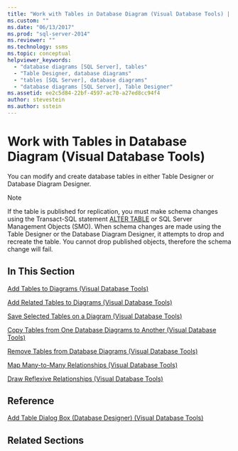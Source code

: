 ```yaml
---
title: "Work with Tables in Database Diagram (Visual Database Tools) | Microsoft Docs"
ms.custom: ""
ms.date: "06/13/2017"
ms.prod: "sql-server-2014"
ms.reviewer: ""
ms.technology: ssms
ms.topic: conceptual
helpviewer_keywords: 
  - "database diagrams [SQL Server], tables"
  - "Table Designer, database diagrams"
  - "tables [SQL Server], database diagrams"
  - "database diagrams [SQL Server], Table Designer"
ms.assetid: ee2c5d84-22bf-4597-ac70-a27ed8cc94f4
author: stevestein
ms.author: sstein
---
```

# Work with Tables in Database Diagram (Visual Database Tools)
  You can modify and create database tables in either Table Designer or Database Diagram Designer.  
  
> [!NOTE]  
>  If the table is published for replication, you must make schema changes using the Transact-SQL statement [ALTER TABLE](/sql/t-sql/statements/alter-table-transact-sql) or SQL Server Management Objects (SMO). When schema changes are made using the Table Designer or the Database Diagram Designer, it attempts to drop and recreate the table. You cannot drop published objects, therefore the schema change will fail.  
  
## In This Section  
 [Add Tables to Diagrams &#40;Visual Database Tools&#41;](visual-database-tools.md)  
  
 [Add Related Tables to Diagrams &#40;Visual Database Tools&#41;](add-related-tables-to-diagrams-visual-database-tools.md)  
  
 [Save Selected Tables on a Diagram &#40;Visual Database Tools&#41;](save-selected-tables-on-a-diagram-visual-database-tools.md)  
  
 [Copy Tables from One Database Diagrams to Another &#40;Visual Database Tools&#41;](copy-tables-from-one-database-diagrams-to-another-visual-database-tools.md)  
  
 [Remove Tables from Database Diagrams &#40;Visual Database Tools&#41;](remove-tables-from-database-diagrams-visual-database-tools.md)  
  
 [Map Many-to-Many Relationships &#40;Visual Database Tools&#41;](map-many-to-many-relationships-visual-database-tools.md)  
  
 [Draw Reflexive Relationships &#40;Visual Database Tools&#41;](draw-reflexive-relationships-visual-database-tools.md)  
  
## Reference  
 [Add Table Dialog Box &#40;Database Designer&#41; &#40;Visual Database Tools&#41;](add-table-dialog-box-database-designer-visual-database-tools.md)  
  
## Related Sections  
  
